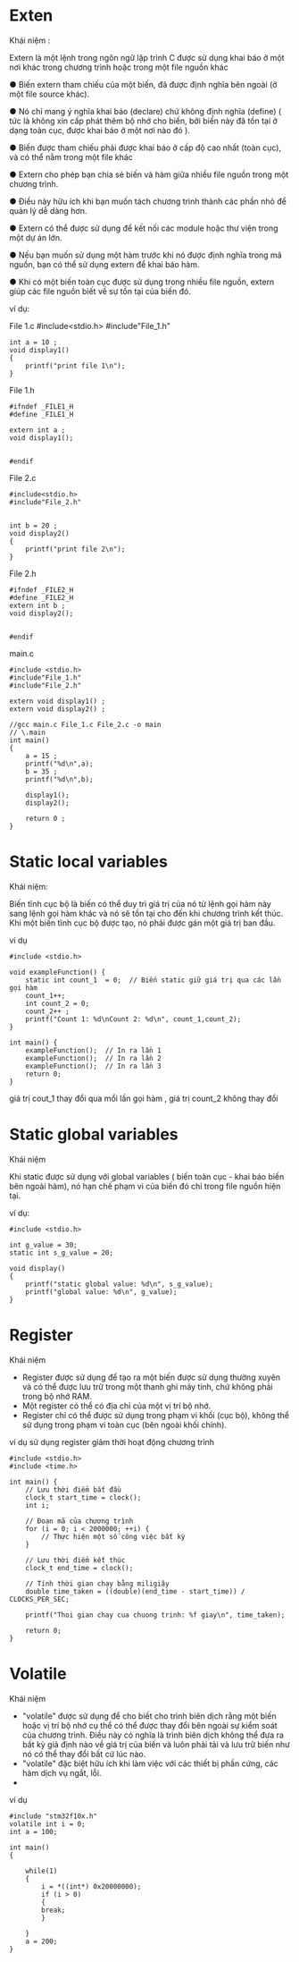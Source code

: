 # Exten

Khái niệm :

Extern là một lệnh trong ngôn ngữ lập trình C được sử dụng khai báo ở một nơi khác trong chương trình hoặc trong một file nguồn khác

● Biến extern tham chiếu của một biến, đã được định nghĩa bên ngoài (ở một file source khác). 

● Nó chỉ mang ý nghĩa khai báo (declare) chứ không định nghĩa (define) ( tức là không xin cấp phát thêm bộ nhớ cho biến, bởi biến này đã tồn tại ở dạng toàn cục, được khai báo ở một nơi nào đó ).

● Biến được tham chiếu phải được khai báo ở cấp độ cao nhất (toàn cục), và có thể nằm trong một file khác

● Extern cho phép bạn chia sẻ biến và hàm giữa nhiều file nguồn trong một chương trình.

● Điều này hữu ích khi bạn muốn tách chương trình thành các phần nhỏ để quản lý dễ dàng hơn.

● Extern có thể được sử dụng để kết nối các module hoặc thư viện trong một dự án lớn.

● Nếu bạn muốn sử dụng một hàm trước khi nó được định nghĩa trong mã nguồn, bạn có thể sử dụng extern để khai báo hàm.

● Khi có một biến toàn cục được sử dụng trong nhiều file nguồn, extern giúp các file nguồn biết về sự tồn tại của biến đó.


ví dụ:

File 1.c
    #include<stdio.h>
    #include"File_1.h"

    int a = 10 ;
    void display1()
    {
        printf("print file 1\n");
    }

File 1.h

    #ifndef _FILE1_H
    #define _FILE1_H

    extern int a ;
    void display1();


    #endif
    

File 2.c

    #include<stdio.h>
    #include"File_2.h"


    int b = 20 ;
    void display2()
    {
        printf("print file 2\n");
    }

File 2.h

    #ifndef _FILE2_H
    #define _FILE2_H
    extern int b ;
    void display2();


    #endif

main.c

    #include <stdio.h>
    #include"File_1.h"
    #include"File_2.h"

    extern void display1() ;
    extern void display2() ;

    //gcc main.c File_1.c File_2.c -o main
    // \.main
    int main()
    {
        a = 15 ;
        printf("%d\n",a);
        b = 35 ;
        printf("%d\n",b);

        display1();
        display2();

        return 0 ;
    }


# Static local variables

Khái niệm:

Biến tĩnh cục bộ là biến có thể duy trì giá trị của nó từ lệnh gọi hàm này sang lệnh gọi hàm khác và nó sẽ tồn tại cho đến khi chương trình kết thúc. Khi một biến tĩnh cục bộ được tạo, nó phải được gán một giá trị ban đầu.

ví dụ

    #include <stdio.h>

    void exampleFunction() {
        static int count_1  = 0;  // Biến static giữ giá trị qua các lần gọi hàm
        count_1++;
        int count_2 = 0;
        count_2++ ;
        printf("Count 1: %d\nCount 2: %d\n", count_1,count_2);
    }

    int main() {
        exampleFunction();  // In ra lần 1
        exampleFunction();  // In ra lần 2
        exampleFunction();  // In ra lần 3
        return 0;
    }

giá trị cout_1 thay đổi qua mổi lần gọi hàm , giá trị count_2 không thay đổi

# Static global variables

Khái niệm

Khi static được sử dụng với global variables ( biến toàn cục - khai báo biến bên ngoài hàm), nó hạn chế phạm vi của biến đó chỉ trong file nguồn hiện tại.

ví dụ:

    #include <stdio.h>

    int g_value = 30;
    static int s_g_value = 20;

    void display()
    {
        printf("static global value: %d\n", s_g_value);
        printf("global value: %d\n", g_value);
    }

# Register

Khái niệm

* Register được sử dụng để tạo ra một biến được sử dụng thường xuyên và có thể được lưu trữ trong một thanh ghi máy tính, chứ không phải trong bộ nhớ RAM. 
* Một register có thể có địa chỉ của một vị trí bộ nhớ.
* Register chỉ có thể được sử dụng trong phạm vi khối (cục bộ), không thể sử dụng trong phạm vi toàn cục (bên ngoài khối chính).

ví dụ sử dụng register giảm thời hoạt động chương trình

    #include <stdio.h>
    #include <time.h>

    int main() {
        // Lưu thời điểm bắt đầu
        clock_t start_time = clock();
        int i;

        // Đoạn mã của chương trình
        for (i = 0; i < 2000000; ++i) {
            // Thực hiện một số công việc bất kỳ
        }

        // Lưu thời điểm kết thúc
        clock_t end_time = clock();

        // Tính thời gian chạy bằng miligiây
        double time_taken = ((double)(end_time - start_time)) / CLOCKS_PER_SEC;

        printf("Thoi gian chay cua chuong trinh: %f giay\n", time_taken);

        return 0;
    }

# Volatile

Khái niệm
* "volatile" được sử dụng để cho biết cho trình biên dịch rằng một biến hoặc vị trí bộ nhớ cụ thể có thể được thay đổi bên ngoài sự kiểm soát của chương trình. Điều này có nghĩa là trình biên dịch không thể đưa ra bất kỳ giả định nào về giá trị của biến và luôn phải tải và lưu trữ biến như nó có thể thay đổi bất cứ lúc nào.
*  "volatile" đặc biệt hữu ích khi làm việc với các thiết bị phần cứng, các hàm dịch vụ ngắt, lỗi.
*  
ví dụ

    #include "stm32f10x.h"
    volatile int i = 0;
    int a = 100;

    int main()
    {
        
        while(1)
        {
            i = *((int*) 0x20000000);
            if (i > 0)
            {
            break;
            }	
            
        }
        a = 200;
    }











